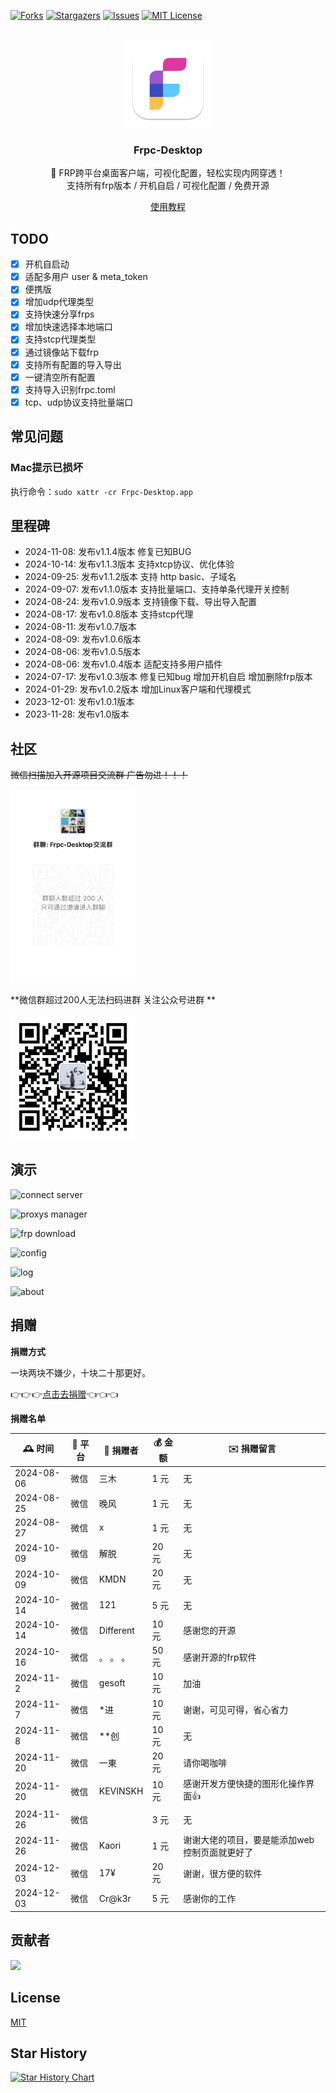 <a name="readme-top"></a>

<!-- PROJECT SHIELDS -->
[![Forks][forks-shield]][forks-url]
[![Stargazers][stars-shield]][stars-url]
[![Issues][issues-shield]][issues-url]
[![MIT License][license-shield]][license-url]

<!-- PROJECT LOGO -->
<br />
<div align="center">
  <a href="https://github.com/luckjiawei/frpc-desktop">
    <img src="public/logo/pack/1024x1024.png" alt="Logo" width="140">
  </a>

<h3 align="center">Frpc-Desktop</h3>

  <p align="center">
    🎉 FRP跨平台桌面客户端，可视化配置，轻松实现内网穿透！
    <br />
    支持所有frp版本 / 开机自启 / 可视化配置 / 免费开源
  </p>

  <p><a href="https://jwinks.com/p/frp/#frp%E6%98%AF%E4%BB%80%E4%B9%88">使用教程</a></p>
</div>

## TODO

- [x] 开机自启动
- [x] 适配多用户 user & meta_token
- [x] 便携版
- [x] 增加udp代理类型
- [x] 支持快速分享frps
- [x] 增加快速选择本地端口
- [x] 支持stcp代理类型
- [x] 通过镜像站下载frp
- [x] 支持所有配置的导入导出
- [x] 一键清空所有配置
- [x] 支持导入识别frpc.toml
- [x] tcp、udp协议支持批量端口

## 常见问题

### Mac提示已损坏

执行命令：`sudo xattr -cr Frpc-Desktop.app`

## 里程碑

- 2024-11-08: 发布v1.1.4版本 修复已知BUG
- 2024-10-14: 发布v1.1.3版本 支持xtcp协议、优化体验
- 2024-09-25: 发布v1.1.2版本 支持 http basic、子域名
- 2024-09-07: 发布v1.1.0版本 支持批量端口、支持单条代理开关控制
- 2024-08-24: 发布v1.0.9版本 支持镜像下载、导出导入配置
- 2024-08-17: 发布v1.0.8版本 支持stcp代理
- 2024-08-11: 发布v1.0.7版本
- 2024-08-09: 发布v1.0.6版本
- 2024-08-06: 发布v1.0.5版本
- 2024-08-06: 发布v1.0.4版本 适配支持多用户插件
- 2024-07-17: 发布v1.0.3版本 修复已知bug 增加开机自启 增加删除frp版本
- 2024-01-29: 发布v1.0.2版本 增加Linux客户端和代理模式
- 2023-12-01: 发布v1.0.1版本
- 2023-11-28: 发布v1.0版本

## 社区

~~微信扫描加入开源项目交流群 广告勿进！！！~~

 <img src="screenshots/wechat-qr.png" alt="二维码" width="200">

**微信群超过200人无法扫码进群 关注公众号进群 **

 <img src="screenshots/mp_qr.jpg" alt="公众号二维码" width="200">

## 演示

![connect server](https://github.com/luckjiawei/frpc-desktop/blob/main/screenshots/conn.png?raw=true)

![proxys manager](https://github.com/luckjiawei/frpc-desktop/blob/main/screenshots/proxys.png?raw=true)

![frp download](https://github.com/luckjiawei/frpc-desktop/blob/main/screenshots/versions.png?raw=true)

![config](https://github.com/luckjiawei/frpc-desktop/blob/main/screenshots/config.png?raw=true)

![log](https://github.com/luckjiawei/frpc-desktop/blob/main/screenshots/log.png?raw=true)

![about](https://github.com/luckjiawei/frpc-desktop/blob/main/screenshots/about.png?raw=true)

## 捐赠

**捐赠方式**

一块两块不嫌少，十块二十那更好。

👉👉👉[点击去捐赠](https://jwinks.com/donate/)👈👈👈

**捐赠名单**

| 🕰 时间      | 📡 平台 | 🤲 捐赠者    | 💰 金额 | ✉️ 捐赠留言                  |
|------------|-------|-----------|-------|--------------------------|
| 2024-08-06 | 微信    | 三木        | 1 元   | 无                        |
| 2024-08-25 | 微信    | 晚风        | 1 元   | 无                        |
| 2024-08-27 | 微信    | x         | 1 元   | 无                        |
| 2024-10-09 | 微信    | 解脱        | 20 元  | 无                        |
| 2024-10-09 | 微信    | KMDN      | 20 元  | 无                        |
| 2024-10-14 | 微信    | 121       | 5 元   | 无                        |
| 2024-10-14 | 微信    | Different | 10 元  | 感谢您的开源                   |
| 2024-10-16 | 微信    | 。 。 。     | 50 元  | 感谢开源的frp软件               |
| 2024-11-2  | 微信    | gesoft    | 10 元  | 加油                       |
| 2024-11-7  | 微信    | *进        | 10 元  | 谢谢，可见可得，省心省力             |
| 2024-11-8  | 微信    | **创       | 10 元  | 无                        |
| 2024-11-20 | 微信    | 一東        | 20 元  | 请你喝咖啡                    |
| 2024-11-20 | 微信    | KEVINSKH  | 10 元  | 感谢开发方便快捷的图形化操作界面👍       |
| 2024-11-26 | 微信    |           | 3 元   | 无                        |
| 2024-11-26 | 微信    | Kaori     | 1 元   | 谢谢大佬的项目，要是能添加web控制页面就更好了 |
| 2024-12-03 | 微信    | 17¥       | 20 元  | 谢谢，很方便的软件                |
| 2024-12-03 | 微信    | Cr@k3r    | 5 元   | 感谢你的工作                   |

## 贡献者

<a href="https://github.com/luckjiawei/frpc-desktop/graphs/contributors">
  <img src="https://contrib.rocks/image?repo=luckjiawei/frpc-desktop" />
</a>

## License

[MIT](LICENSE)

## Star History

[![Star History Chart](https://api.star-history.com/svg?repos=luckjiawei/frpc-desktop&type=Date)](https://star-history.com/#luckjiawei/frpc-desktop&Date)
<!-- MARKDOWN LINKS & IMAGES -->

[forks-shield]: https://img.shields.io/github/forks/luckjiawei/frpc-desktop.svg?style=for-the-badge

[forks-url]: https://github.com/luckjiawei/frpc-desktop/network/members

[stars-shield]: https://img.shields.io/github/stars/luckjiawei/frpc-desktop.svg?style=for-the-badge

[stars-url]: https://github.com/luckjiawei/frpc-desktop/stargazers

[issues-shield]: https://img.shields.io/github/issues/luckjiawei/frpc-desktop.svg?style=for-the-badge

[issues-url]: https://github.com/luckjiawei/frpc-desktop/issues

[license-shield]: https://img.shields.io/github/license/luckjiawei/frpc-desktop.svg?style=for-the-badge

[license-url]: https://github.com/luckjiawei/frpc-desktop/blob/master/LICENSE
